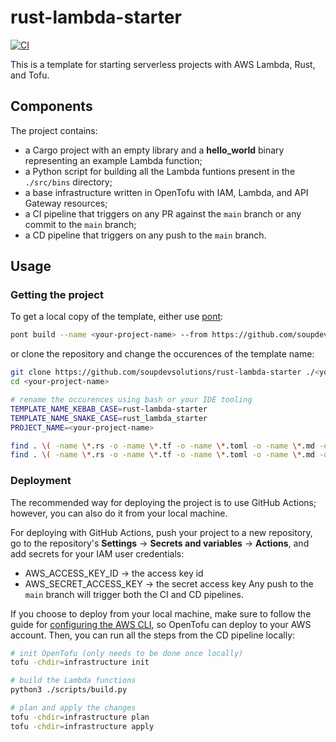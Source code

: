 # rust-lambda-starter

[![CI](https://github.com/soupdevsolutions/rust-lambda-starter/actions/workflows/ci.yml/badge.svg)](https://github.com/soupdevsolutions/rust-lambda-starter/actions/workflows/ci.yml)

This is a template for starting serverless projects with AWS Lambda, Rust, and Tofu.

## Components

The project contains:
- a Cargo project with an empty library and a **hello_world** binary representing an example Lambda function;
- a Python script for building all the Lambda funtions present in the `./src/bins` directory;
- a base infrastructure written in OpenTofu with IAM, Lambda, and API Gateway resources;
- a CI pipeline that triggers on any PR against the `main` branch or any commit to the `main` branch;
- a CD pipeline that triggers on any push to the `main` branch.

## Usage

### Getting the project

To get a local copy of the template, either use [pont](https://github.com/soupdevsolutions/pont):

```bash
pont build --name <your-project-name> --from https://github.com/soupdevsolutions/rust-lambda-starter
```

or clone the repository and change the occurences of the template name:

```bash
git clone https://github.com/soupdevsolutions/rust-lambda-starter ./<your-project-name>
cd <your-project-name>

# rename the occurences using bash or your IDE tooling
TEMPLATE_NAME_KEBAB_CASE=rust-lambda-starter
TEMPLATE_NAME_SNAKE_CASE=rust_lambda_starter
PROJECT_NAME=<your-project-name>

find . \( -name \*.rs -o -name \*.tf -o -name \*.toml -o -name \*.md -o -name \*.lock \) -exec sed -i '' "s#$TEMPLATE_NAME_KEBAB_CASE#$PROJECT_NAME#g" {} \;
find . \( -name \*.rs -o -name \*.tf -o -name \*.toml -o -name \*.md -o -name \*.lock \) -exec sed -i '' "s#$TEMPLATE_NAME_SNAKE_CASE#$PROJECT_NAME#g" {} \;
```

### Deployment

The recommended way for deploying the project is to use GitHub Actions; however, you can also do it from your local machine.  

For deploying with GitHub Actions, push your project to a new repository, go to the repository's **Settings** -> **Secrets and variables** -> **Actions**, and add secrets for your IAM user credentials:
- AWS_ACCESS_KEY_ID -> the access key id
- AWS_SECRET_ACCESS_KEY -> the secret access key
Any push to the `main` branch will trigger both the CI and CD pipelines.

If you choose to deploy from your local machine, make sure to follow the guide for [configuring the AWS CLI](https://docs.aws.amazon.com/cli/v1/userguide/cli-chap-configure.html), so OpenTofu can deploy to your AWS account. Then, you can run all the steps from the CD pipeline locally:

```bash
# init OpenTofu (only needs to be done once locally)
tofu -chdir=infrastructure init

# build the Lambda functions
python3 ./scripts/build.py

# plan and apply the changes
tofu -chdir=infrastructure plan
tofu -chdir=infrastructure apply
```
